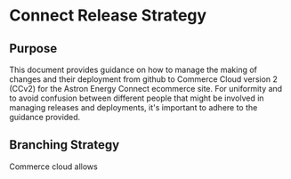 # Connect Release Strategy

## Purpose
This document provides guidance on how to manage the making of changes and their deployment from github to Commerce Cloud version 2 (CCv2) for the Astron Energy Connect ecommerce site. For uniformity and to avoid confusion between different people that might be involved in managing releases and deployments, it's important to adhere to the guidance provided. 

## Branching Strategy
Commerce cloud allows 
<!--stackedit_data:
eyJoaXN0b3J5IjpbMTc4NTg3MzcyMV19
-->